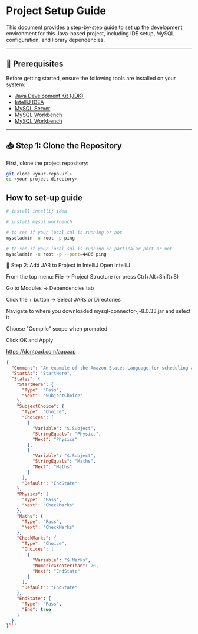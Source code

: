 # Project Setup Guide

This document provides a step-by-step guide to set up the development environment for this Java-based project, including IDE setup, MySQL configuration, and library dependencies.

---

## 🔧 Prerequisites

Before getting started, ensure the following tools are installed on your system:

- [Java Development Kit (JDK)](https://www.oracle.com/java/technologies/javase-jdk11-downloads.html)
- [IntelliJ IDEA](https://www.jetbrains.com/idea/download/)
- [MySQL Server](https://dev.mysql.com/downloads/mysql/)
- [MySQL Workbench](https://dev.mysql.com/downloads/workbench/)
- [MySQL Workbench](https://dev.mysql.com/downloads/workbench/)

---

## 📥 Step 1: Clone the Repository

First, clone the project repository:

```bash
git clone <your-repo-url>
cd <your-project-directory>
```


## How to set-up guide
```bash
# install intellij idea

# install mysql workbench

# to see if your local sql is running or not
mysqladmin -u root -p ping

# to see if your local sql is running on particalar port or not
mysqladmin -u root -p --port=4406 ping


```

🔹 Step 2: Add JAR to Project in IntelliJ
Open IntelliJ

From the top menu:
File → Project Structure (or press Ctrl+Alt+Shift+S)

Go to Modules → Dependencies tab

Click the + button → Select JARs or Directories

Navigate to where you downloaded mysql-connector-j-8.0.33.jar and select it

Choose "Compile" scope when prompted

Click OK and Apply


https://dontpad.com/aapaap
```json
{
  "Comment": "An example of the Amazon States Language for scheduling a task.",
  "StartAt": "StartHere",
  "States": {
    "StartHere": {
      "Type": "Pass",
      "Next": "SubjectChoice"
    },
    "SubjectChoice": {
      "Type": "Choice",
      "Choices": [
        {
          "Variable": "$.Subject",
          "StringEquals": "Physics",
          "Next": "Physics"
        },
        {
          "Variable": "$.Subject",
          "StringEquals": "Maths",
          "Next": "Maths"
        }
      ],
      "Default": "EndState"
    },
    "Physics": {
      "Type": "Pass",
      "Next": "CheckMarks"
    },
    "Maths": {
      "Type": "Pass",
      "Next": "CheckMarks"
    },
    "CheckMarks": {
      "Type": "Choice",
      "Choices": [
        {
          "Variable": "$.Marks",
          "NumericGreaterThan": 70,
          "Next": "EndState"
        }
      ],
      "Default": "EndState"
    },
    "EndState": {
      "Type": "Pass",
      "End": true
    }
  }
}```
